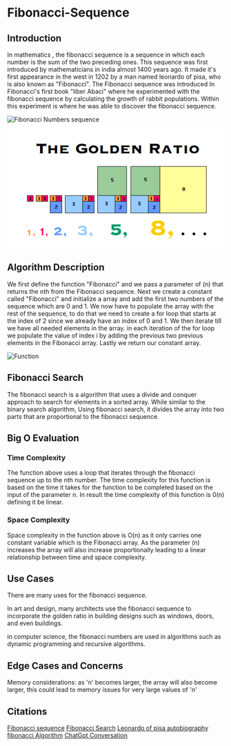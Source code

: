 # Fibonacci-Sequence

## Introduction

In mathematics , the fibonacci sequence is a sequence in which each number is the sum of the two preceding ones. This sequence was first introduced by mathematicians in india almost 1400 years ago. It made it's first appearance in the west in 1202 by a man named leonardo of pisa, who is also known as "Fibonacci". The Fibonacci sequence was introduced In Fibonacci's first book "liber Abaci" where he experimented with the fibonacci sequence by calculating the growth of rabbit populations. Within this experiment is where he was able to discover the fibonacci sequence.  

![Fibonacci Numbers sequence](<Fibonacci sequence.jpeg>)
![The Golden Ratio](1_9J2Wf2sapv9XeYtjQzPwVA.gif)
## Algorithm Description
We first define the function "Fibonacci" and we pass a parameter of (n) that returns the nth from the Fibonacci sequence. Next we create a constant called "Fibonacci" and initialize a array and add the first two numbers of the sequence which are 0 and 1. We now have to populate the array with the rest of the sequence, to do that we need to create a for loop that starts at the index of 2 since we already have an index of 0 and 1. We then iterate till we have all needed elements in the array. in each iteration of the for loop we populate the value of index i by adding the previous two previous elements in the Fibonacci array. Lastly we return our constant array.

![Function](<Screenshot 2024-01-20 at 2.41.43 AM.png>)
## Fibonacci Search
The fibonacci search is a algorithm that uses a divide and conquer approach to search for elements in a sorted array. While similar to the binary search algorithm, Using fibonacci search, it divides the array into two parts that are proportional to the fibonacci sequence.



## Big O Evaluation

### Time Complexity
The function above uses a loop that iterates through the fibonacci sequence up to the nth number. The time complexity for this function is based on the time it takes for the function to be completed based on the input of the parameter n. In result the time complexity of this function is 0(n) defining it be linear.


### Space Complexity
Space complexity in the function above is O(n) as it only carries one constant variable which is the Fibonacci array. As the parameter (n) increases the array will also increase proportionally leading to a linear relationship between time and space complexity.

## Use Cases
There are many uses for the fibonacci sequence.

In art and design, many architects use the fibonacci sequence to incorporate the golden ratio in building designs such as windows, doors, and even buildings.

in computer science, the fibonacci numbers are used in algorithms such as dynamic programming and recursive algorithms.







## Edge Cases and Concerns

Memory considerations: as 'n' becomes larger, the array will also become larger, this could lead to memory issues for very large values of 'n'


## Citations

[Fibonacci sequence](https://en.wikipedia.org/wiki/Fibonacci_sequence)
[Fibonacci Search](https://stackabuse.com/bytes/fibonacci-search-in-javascript/)
[Leonardo of pisa autobiography](https://en.wikipedia.org/wiki/Fibonacci)
[fibonacci Algorithm](https://medium.com/developers-writing/fibonacci-sequence-algorithm-in-javascript-b253dc7e320e)
[ChatGpt Conversation](https://chat.openai.com/share/865930e6-f787-4890-9cfb-755b08209782)